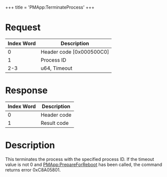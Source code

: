 +++
title = 'PMApp:TerminateProcess'
+++

# Request

| Index Word | Description                |
|------------|----------------------------|
| 0          | Header code \[0x000500C0\] |
| 1          | Process ID                 |
| 2-3        | u64, Timeout               |

# Response

| Index Word | Description |
|------------|-------------|
| 0          | Header code |
| 1          | Result code |

# Description

This terminates the process with the specified process ID. If the
timeout value is not 0 and
[PMApp:PrepareForReboot](PMApp:PrepareForReboot "wikilink") has been
called, the command returns error 0xC8A05801.
